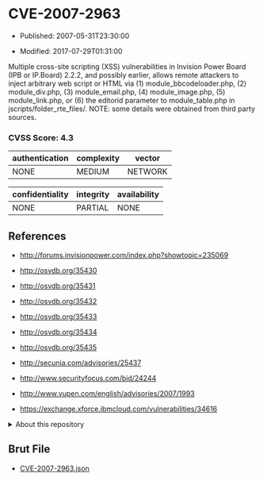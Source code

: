 # CVE-2007-2963

- Published: 2007-05-31T23:30:00

- Modified: 2017-07-29T01:31:00

Multiple cross-site scripting (XSS) vulnerabilities in Invision Power Board (IPB or IP.Board) 2.2.2, and possibly earlier, allows remote attackers to inject arbitrary web script or HTML via (1) module_bbcodeloader.php, (2) module_div.php, (3) module_email.php, (4) module_image.php, (5) module_link.php, or (6) the editorid parameter to module_table.php in jscripts/folder_rte_files/.  NOTE: some details were obtained from third party sources.

### CVSS Score: **4.3**

| authentication | complexity | vector |
| --- | --- | --- |
| NONE | MEDIUM | NETWORK |

| confidentiality | integrity | availability |
| --- | --- | --- |
| NONE | PARTIAL | NONE |

## References

* http://forums.invisionpower.com/index.php?showtopic=235069

* http://osvdb.org/35430

* http://osvdb.org/35431

* http://osvdb.org/35432

* http://osvdb.org/35433

* http://osvdb.org/35434

* http://osvdb.org/35435

* http://secunia.com/advisories/25437

* http://www.securityfocus.com/bid/24244

* http://www.vupen.com/english/advisories/2007/1993

* https://exchange.xforce.ibmcloud.com/vulnerabilities/34616

<details>
<summary>About this repository</summary> 

  This repository is part of the project [Live Hack CVE](https://github.com/Live-Hack-CVE). Main website can be found [www.live-hack.org](https://www.live-hack.org) 
  
  Made by [Sn0wAlice](https://github.com/Sn0wAlice) for the people that care about security and need to have a feed of the latest CVEs. Hope you enjoy it, don't forget to star the repo and follow me on [Twitter](https://twitter.com/Sn0wAlice) and [Github](https://github.com/Sn0wAlice). And that is my [personnal website](https://www.alice-snow.me/)

  - [Home Page](https://github.com/Live-Hack-CVE)
  - [Framework](https://github.com/Live-Hack-CVE/cve-framework)
  - [CVE database](https://github.com/Live-Hack-CVE/full_database)
  - [Changelog](https://github.com/Live-Hack-CVE/Changelog)
</details>

## Brut File

* [CVE-2007-2963.json](https://raw.githubusercontent.com/Live-Hack-CVE/full_database/main/cves/2007/CVE-2007-2963.json)

